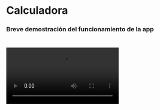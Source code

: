 ﻿# Calculadora

### Breve demostración del funcionamiento de la app

![cover](./video/calculadora.mp4)
=======
